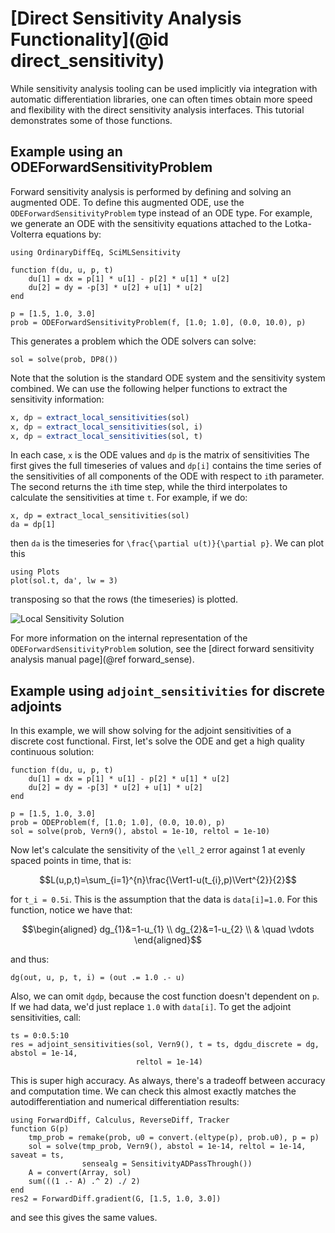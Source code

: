 # [Direct Sensitivity Analysis Functionality](@id direct_sensitivity)

While sensitivity analysis tooling can be used implicitly via integration with
automatic differentiation libraries, one can often times obtain more speed
and flexibility with the direct sensitivity analysis interfaces. This tutorial
demonstrates some of those functions.

## Example using an ODEForwardSensitivityProblem

Forward sensitivity analysis is performed by defining and solving an augmented
ODE. To define this augmented ODE, use the `ODEForwardSensitivityProblem` type
instead of an ODE type. For example, we generate an ODE with the sensitivity
equations attached to the Lotka-Volterra equations by:

```@example directsense
using OrdinaryDiffEq, SciMLSensitivity

function f(du, u, p, t)
    du[1] = dx = p[1] * u[1] - p[2] * u[1] * u[2]
    du[2] = dy = -p[3] * u[2] + u[1] * u[2]
end

p = [1.5, 1.0, 3.0]
prob = ODEForwardSensitivityProblem(f, [1.0; 1.0], (0.0, 10.0), p)
```

This generates a problem which the ODE solvers can solve:

```@example directsense
sol = solve(prob, DP8())
```

Note that the solution is the standard ODE system and the sensitivity system combined.
We can use the following helper functions to extract the sensitivity information:

```julia
x, dp = extract_local_sensitivities(sol)
x, dp = extract_local_sensitivities(sol, i)
x, dp = extract_local_sensitivities(sol, t)
```

In each case, `x` is the ODE values and `dp` is the matrix of sensitivities
The first gives the full timeseries of values and `dp[i]` contains the time series of the
sensitivities of all components of the ODE with respect to `i`th parameter.
The second returns the `i`th time step, while the third
interpolates to calculate the sensitivities at time `t`. For example, if we do:

```@example directsense
x, dp = extract_local_sensitivities(sol)
da = dp[1]
```

then `da` is the timeseries for ``\frac{\partial u(t)}{\partial p}``. We can
plot this

```@example directsense
using Plots
plot(sol.t, da', lw = 3)
```

transposing so that the rows (the timeseries) is plotted.

![Local Sensitivity Solution](https://user-images.githubusercontent.com/1814174/170916167-11d1b5c6-3c3c-439a-92af-d3899e24d2ad.png)

For more information on the internal representation of the `ODEForwardSensitivityProblem`
solution, see the [direct forward sensitivity analysis manual page](@ref forward_sense).

## Example using `adjoint_sensitivities` for discrete adjoints

In this example, we will show solving for the adjoint sensitivities of a discrete
cost functional. First, let's solve the ODE and get a high quality continuous
solution:

```@example directsense
function f(du, u, p, t)
    du[1] = dx = p[1] * u[1] - p[2] * u[1] * u[2]
    du[2] = dy = -p[3] * u[2] + u[1] * u[2]
end

p = [1.5, 1.0, 3.0]
prob = ODEProblem(f, [1.0; 1.0], (0.0, 10.0), p)
sol = solve(prob, Vern9(), abstol = 1e-10, reltol = 1e-10)
```

Now let's calculate the sensitivity of the ``\ell_2`` error against 1 at evenly spaced
points in time, that is:

```math
L(u,p,t)=\sum_{i=1}^{n}\frac{\Vert1-u(t_{i},p)\Vert^{2}}{2}
```

for ``t_i = 0.5i``. This is the assumption that the data is `data[i]=1.0`.
For this function, notice we have that:

```math
\begin{aligned}
dg_{1}&=1-u_{1} \\
dg_{2}&=1-u_{2} \\
& \quad \vdots
\end{aligned}
```

and thus:

```@example directsense
dg(out, u, p, t, i) = (out .= 1.0 .- u)
```

Also, we can omit `dgdp`, because the cost function doesn't dependent on `p`.
If we had data, we'd just replace `1.0` with `data[i]`. To get the adjoint
sensitivities, call:

```@example directsense
ts = 0:0.5:10
res = adjoint_sensitivities(sol, Vern9(), t = ts, dgdu_discrete = dg, abstol = 1e-14,
                            reltol = 1e-14)
```

This is super high accuracy. As always, there's a tradeoff between accuracy
and computation time. We can check this almost exactly matches the
autodifferentiation and numerical differentiation results:

```@example directsense
using ForwardDiff, Calculus, ReverseDiff, Tracker
function G(p)
    tmp_prob = remake(prob, u0 = convert.(eltype(p), prob.u0), p = p)
    sol = solve(tmp_prob, Vern9(), abstol = 1e-14, reltol = 1e-14, saveat = ts,
                sensealg = SensitivityADPassThrough())
    A = convert(Array, sol)
    sum(((1 .- A) .^ 2) ./ 2)
end
res2 = ForwardDiff.gradient(G, [1.5, 1.0, 3.0])
```

and see this gives the same values.
